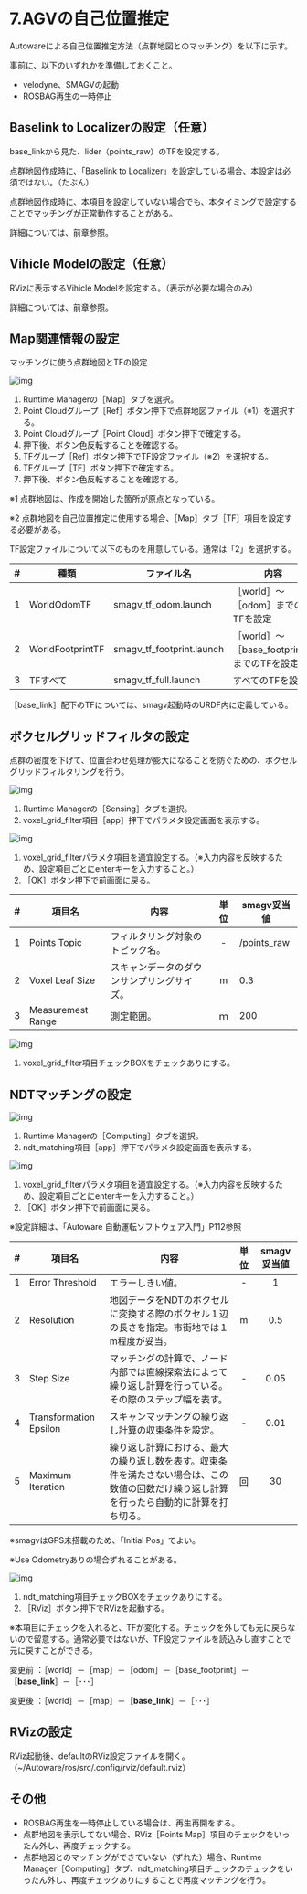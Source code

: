 # 7.AGVの自己位置推定

Autowareによる自己位置推定方法（点群地図とのマッチング）を以下に示す。

事前に、以下のいずれかを準備しておくこと。

- velodyne、SMAGVの起動
- ROSBAG再生の一時停止



## Baselink to Localizerの設定（任意）

base_linkから見た、lider（points_raw）のTFを設定する。

点群地図作成時に、「Baselink to Localizer」を設定している場合、本設定は必須ではない。（たぶん）

点群地図作成時に、本項目を設定していない場合でも、本タイミングで設定することでマッチングが正常動作することがある。

詳細については、前章参照。



## Vihicle Modelの設定（任意）

RVizに表示するVihicle Modelを設定する。（表示が必要な場合のみ）

詳細については、前章参照。



## Map関連情報の設定

マッチングに使う点群地図とTFの設定

![img](../img/0700/map01.png)

1. Runtime Managerの［Map］タブを選択。
2. Point Cloudグループ［Ref］ボタン押下で点群地図ファイル（※1）を選択する。
3. Point Cloudグループ［Point Cloud］ボタン押下で確定する。
4. 押下後、ボタン色反転することを確認する。
5. TFグループ［Ref］ボタン押下でTF設定ファイル（※2）を選択する。
6. TFグループ［TF］ボタン押下で確定する。
7. 押下後、ボタン色反転することを確認する。



※1 点群地図は、作成を開始した箇所が原点となっている。

※2 点群地図を自己位置推定に使用する場合、［Map］タブ［TF］項目を設定する必要がある。

TF設定ファイルについて以下のものを用意している。通常は「2」を選択する。

| #    | 種類             | ファイル名                | 内容                                        |
| ---- | ---------------- | ------------------------- | ------------------------------------------- |
| 1    | WorldOdomTF      | smagv_tf_odom.launch      | ［world］～［odom］までのTFを設定           |
| 2    | WorldFootprintTF | smagv_tf_footprint.launch | ［world］～［base_footprint］までのTFを設定 |
| 3    | TFすべて         | smagv_tf_full.launch      | すべてのTFを設定                            |

［base_link］配下のTFについては、smagv起動時のURDF内に定義している。



## ボクセルグリッドフィルタの設定

点群の密度を下げて、位置合わせ処理が膨大になることを防ぐための、ボクセルグリッドフィルタリングを行う。

![img](../img/0700/tabsens01.png)

1. Runtime Managerの［Sensing］タブを選択。
2. voxel_grid_filter項目［app］押下でパラメタ設定画面を表示する。



![img](../img/0700/boxelgrd.png)

1. voxel_grid_filterパラメタ項目を適宜設定する。（※入力内容を反映するため、設定項目ごとにenterキーを入力すること。）
2. ［OK］ボタン押下で前画面に戻る。



|  #   | 項目名            | 内容                                       | 単位 | smagv妥当値 |
| :--: | ----------------- | ------------------------------------------ | :--: | ----------- |
|  1   | Points Topic      | フィルタリング対象のトピック名。           |  -   | /points_raw |
|  2   | Voxel Leaf Size   | スキャンデータのダウンサンプリングサイズ。 |  m   | 0.3         |
|  3   | Measuremest Range | 測定範囲。                                 |  ｍ  | 200         |



![img](../img/0700/tabsens02.png)

1. voxel_grid_filter項目チェックBOXをチェックありにする。





## NDTマッチングの設定

![img](../img/0700/tabcmp01.png)

1. Runtime Managerの［Computing］タブを選択。
2. ndt_matching項目［app］押下でパラメタ設定画面を表示する。



![img](../img/0700/ndtmach.png)

1. voxel_grid_filterパラメタ項目を適宜設定する。（※入力内容を反映するため、設定項目ごとにenterキーを入力すること。）
2. ［OK］ボタン押下で前画面に戻る。



※設定詳細は、「Autoware 自動運転ソフトウェア入門」P112参照

|  #   | 項目名                 | 内容                                                         | 単位 | smagv妥当値 |
| :--: | ---------------------- | ------------------------------------------------------------ | :--: | :---------: |
|  1   | Error Threshold        | エラーしきい値。                                             |  -   |      1      |
|  2   | Resolution             | 地図データをNDTのボクセルに変換する際のボクセル１辺の長さを指定。市街地では１m程度が妥当。 |  m   |     0.5     |
|  3   | Step Size              | マッチングの計算で、ノード内部では直線探索法によって繰り返し計算を行っている。その際のステップ幅を表す。 |  -   |    0.05     |
|  4   | Transformation Epsilon | スキャンマッチングの繰り返し計算の収束条件を設定。           |  -   |    0.01     |
|  5   | Maximum Iteration      | 繰り返し計算における、最大の繰り返し数を表す。収束条件を満たさない場合は、この数値の回数だけ繰り返し計算を行ったら自動的に計算を打ち切る。 |  回  |     30      |

※smagvはGPS未搭載のため、「Initial Pos」でよい。

※Use Odometryありの場合ずれることがある。





![img](../img/0700/tabcmp02.png)

1. ndt_matching項目チェックBOXをチェックありにする。
2. ［RViz］ボタン押下でRVizを起動する。



※本項目にチェックを入れると、TFが変化する。チェックを外しても元に戻らないので留意する。通常必要ではないが、TF設定ファイルを読込みし直すことで元に戻すことができる。

変更前 ：［world］－［map］－［odom］－［base_footprint］－［**base_link**］－［･･･］

変更後 ：［world］－［map］－［**base_link**］－［･･･］



## RVizの設定

RViz起動後、defaultのRViz設定ファイルを開く。（~/Autoware/ros/src/.config/rviz/default.rviz）



## その他

- ROSBAG再生を一時停止している場合は、再生再開をする。
- 点群地図を表示してない場合、RViz［Points Map］項目のチェックをいったん外し、再度チェックする。
- 点群地図とのマッチングができていない（ずれた）場合、Runtime Manager［Computing］タブ、ndt_matching項目チェックのチェックをいったん外し、再度チェックありにすることで再度マッチングを行う。